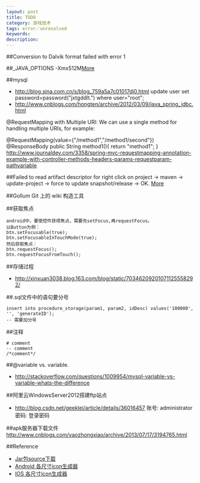 ```yaml
---
layout: post
title: TODO
category: 游戏技术
tags: error／unresolved
keywords: 
description: 
---
```


##Conversion to Dalvik format failed with error 1

##_JAVA_OPTIONS -Xmx512M[More](http://www.cnblogs.com/mingforyou/archive/2012/03/03/2378143.html)

##mysql
* <http://blog.sina.com.cn/s/blog_759a5a7c01017dj0.html>
update user set password=password("jxtgddlt.") where user="root";
* <http://www.cnblogs.com/hongten/archive/2012/03/09/java_spring_jdbc.html>


@RequestMapping with Multiple URI: We can use a single method for handling multiple URIs, for example:

@RequestMapping(value={"/method1","/method1/second"})
@ResponseBody
public String method1(){
    return "method1";
}
<http://www.journaldev.com/3358/spring-mvc-requestmapping-annotation-example-with-controller-methods-headers-params-requestparam-pathvariable>

##Failed to read artifact descriptor for
right click on project -> maven -> update-project -> force to update snapshot/release -> OK. [More](http://stackoverflow.com/questions/10729394/artifactdescriptorexception-failed-to-read-artifact-descriptor-maven-error?rq=1)

##Gollum Git 上的 wiki 构造工具

##获取焦点

```
android中，要使控件获得焦点，需要先setFocus,再requestFocus。
以Button为例：
btn.setFocusable(true);
btn.setFocusableInTouchMode(true);
然后获取焦点：
btn.requestFocus();
btn.requestFocusFromTouch();
```

##存储过程



* <http://xinxuan3038.blog.163.com/blog/static/70346209201071125558292/>

##.sql文件中的语句要分号

```
insert into procedure_storage(param1, param2, idDesc) values('100000', '', 'generateID');
-- 需要加分号
```

##注释

```
# comment
-- comment
/*comment*/
```

##@variable vs. variable.


* <http://stackoverflow.com/questions/1009954/mysql-variable-vs-variable-whats-the-difference>

##阿里云WindowsServer2012搭建ftp站点
* <http://blog.csdn.net/geeklei/article/details/36016457>
账号: administrator
密码: 登录密码

##apk服务器下载文件
<http://www.cnblogs.com/yaozhongxiao/archive/2013/07/17/3194765.html>

##Reference

* [Jar包source下载](http://www.java2s.com/)
* [Android 各尺寸icon生成器](http://romannurik.github.io/AndroidAssetStudio/)
* [IOS 各尺寸icon生成器](http://www.atool.org/ios_logo.php)